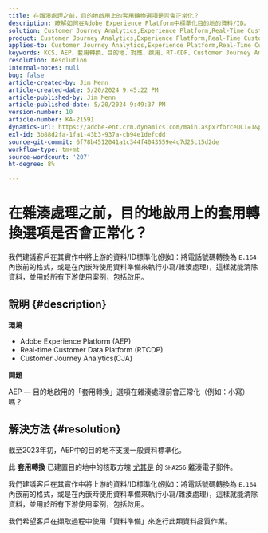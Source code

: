 ```yaml
---
title: 在雜湊處理之前，目的地啟用上的套用轉換選項是否會正常化？
description: 瞭解如何在Adobe Experience Platform中標準化目的地的資料/ID。
solution: Customer Journey Analytics,Experience Platform,Real-Time Customer Data Platform
product: Customer Journey Analytics,Experience Platform,Real-Time Customer Data Platform
applies-to: Customer Journey Analytics,Experience Platform,Real-Time Customer Data Platform
keywords: KCS、AEP、套用轉換、目的地、對應、啟用、RT-CDP、Customer Journey Analytics、標準化、Adobe Experience Platform、常見問題集
resolution: Resolution
internal-notes: null
bug: false
article-created-by: Jim Menn
article-created-date: 5/20/2024 9:45:22 PM
article-published-by: Jim Menn
article-published-date: 5/20/2024 9:49:37 PM
version-number: 10
article-number: KA-21591
dynamics-url: https://adobe-ent.crm.dynamics.com/main.aspx?forceUCI=1&pagetype=entityrecord&etn=knowledgearticle&id=5c660a3c-f216-ef11-9f8a-6045bd006268
exl-id: 3b88d2fa-1fa1-43b3-937a-cb94e1defcdd
source-git-commit: 6f78b4512041a1c344f4043559e4c7d25c15d2de
workflow-type: tm+mt
source-wordcount: '207'
ht-degree: 8%

---
```


# 在雜湊處理之前，目的地啟用上的套用轉換選項是否會正常化？


我們建議客戶在其實作中將上游的資料/ID標準化(例如：將電話號碼轉換為 `E.164` 內嵌前的格式，或是在內嵌時使用資料準備來執行小寫/雜湊處理)，這樣就能清除資料，並用於所有下游使用案例，包括啟用。

## 說明 {#description}


<b>環境</b>

- Adobe Experience Platform (AEP)
- Real-time Customer Data Platform (RTCDP)
- Customer Journey Analytics(CJA)




<b>問題</b>

AEP — 目的地啟用的「套用轉換」選項在雜湊處理前會正常化（例如：小寫）嗎？


## 解決方法 {#resolution}


截至2023年初，AEP中的目的地不支援一般資料標準化。

此 <b>套用轉換</b> 已建置目的地中的核取方塊 <u>尤其是</u> 的 `SHA256` 雜湊電子郵件。

我們建議客戶在其實作中將上游的資料/ID標準化(例如：將電話號碼轉換為 `E.164` 內嵌前的格式，或是在內嵌時使用資料準備來執行小寫/雜湊處理)，這樣就能清除資料，並用於所有下游使用案例，包括啟用。

我們希望客戶在擷取過程中使用「資料準備」來進行此類資料品質作業。

